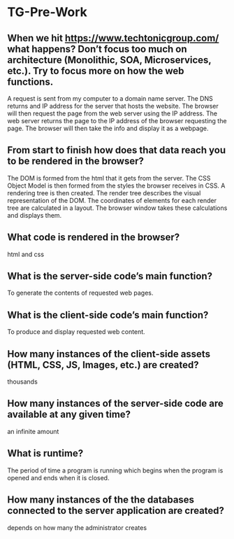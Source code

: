 # TG-Pre-Work

## When we hit https://www.techtonicgroup.com/ what happens? Don’t focus too much on architecture (Monolithic, SOA, Microservices, etc.). Try to focus more on how the web functions.

A request is sent from my computer to a domain name server.  The DNS returns and IP address for the server that hosts the website.  The browser will then request the page from the web server using the IP address.  The web server returns the page to the IP address of the browser requesting the page.  The browser will then take the info and display it as a webpage.

## From start to finish how does that data reach you to be rendered in the browser?

The DOM is formed from the html that it gets from the server.  The CSS Object Model is then formed from the styles the browser receives in CSS.  A rendering tree is then created.  The render tree describes the visual representation of the DOM.  The coordinates of elements for each render tree are calculated in a layout.  The browser window takes these calculations and displays them.

## What code is rendered in the browser?

html and css

## What is the server-side code’s main function?

To generate the contents of requested web pages.

## What is the client-side code’s main function?

To produce and display requested web content.

## How many instances of the client-side assets (HTML, CSS, JS, Images, etc.) are created?

thousands

## How many instances of the server-side code are available at any given time?

an infinite amount

## What is runtime?

The period of time a program is running which begins when the program is opened and ends when it is closed.

## How many instances of the the databases connected to the server application are created?

depends on how many the administrator creates

